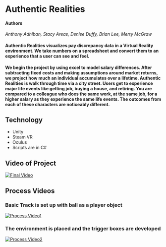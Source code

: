 # Authentic Realities

#### Authors
*Anthony Adhiban, Stacy Areas, Denise Duffy, Brian Lee, Merty McGraw*

#### Authentic Realities visualizes pay discrepancy data in a Virtual Reality environment. We take numbers on a spreadsheet and convert them to an experience that a user can see and feel.

#### We begin the project by using excel to model salary differences. After subtracting fixed costs and making assumptions around market returns, we project how much an individual accumulates over a lifetime. Authentic Realities is walk through time via a city street. Users get to experience major life events like getting job, buying a house, and retiring. You are compared to a colleague who does the same work, at the same job, for a higher salary as they experience the same life events. The outcomes from each of these characters are noticeably different.  

## Technology
* Unity
* Steam VR
* Oculus
* Scripts are in C#

## Video of Project
[![Final Video](https://img.youtube.com/vi/FfyguQqvizM/0.jpg)](https://www.youtube.com/watch?v=FfyguQqvizM)


## Process Videos
### Basic Track is set up with ball as a player object
[![Process Video1](https://img.youtube.com/vi/f0HfhdsAcfI/0.jpg)](https://www.youtube.com/watch?v=f0HfhdsAcfI)



### The environment is placed and the trigger boxes are developed 
[![Process Video2](https://img.youtube.com/vi/ssxeGMM4z6g/0.jpg)](https://www.youtube.com/watch?v=ssxeGMM4z6g)






